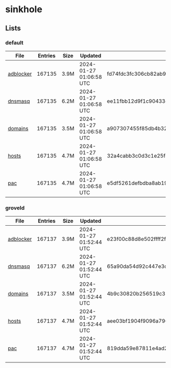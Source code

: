# sinkhole

## Lists

### default

|File|Entries|Size|Updated|Hash|
|-|-|-|-|-|
|[adblocker](https://raw.githubusercontent.com/groveld/sinkhole/lists/default/adblocker.txt)|167135|3.9M|2024-01-27 01:06:58 UTC|fd74fdc3fc306cb82ab9cb6407d3071d7a4cbcdd7eba62b3fc24c70f5e858529|
|[dnsmasq](https://raw.githubusercontent.com/groveld/sinkhole/lists/default/dnsmasq.txt)|167135|6.2M|2024-01-27 01:06:58 UTC|ee11fbb12d9f1c90433d3666bff2846702bc335fa0c880605c568f6f4beb03fd|
|[domains](https://raw.githubusercontent.com/groveld/sinkhole/lists/default/domains.txt)|167135|3.5M|2024-01-27 01:06:58 UTC|a907307455f85db4b326eb91c426deb92a35b9b004d5d1f3f081a5926d02c3c5|
|[hosts](https://raw.githubusercontent.com/groveld/sinkhole/lists/default/hosts.txt)|167135|4.7M|2024-01-27 01:06:58 UTC|32a4cabb3c0d3c1e25facbb8ea7587b50893b3447774c9128763b2efcc893599|
|[pac](https://raw.githubusercontent.com/groveld/sinkhole/lists/default/pac.txt)|167135|4.7M|2024-01-27 01:06:58 UTC|e5df5261defbdba8ab1983d57cf35b139ede0cb48f629399bd5e7c42fae25a31|

### groveld

|File|Entries|Size|Updated|Hash|
|-|-|-|-|-|
|[adblocker](https://raw.githubusercontent.com/groveld/sinkhole/lists/groveld/adblocker.txt)|167137|3.9M|2024-01-27 01:52:44 UTC|e23f00c88d8e502ffff2f7e11d7c296cede3561181c3e27c4346834ef65c16ca|
|[dnsmasq](https://raw.githubusercontent.com/groveld/sinkhole/lists/groveld/dnsmasq.txt)|167137|6.2M|2024-01-27 01:52:44 UTC|65a90da54d92c447e3c1793323e584f16468e987509c2f14e924e29262b085b8|
|[domains](https://raw.githubusercontent.com/groveld/sinkhole/lists/groveld/domains.txt)|167137|3.5M|2024-01-27 01:52:44 UTC|4b9c30820b256519c3801f0a76094ca01131c93ee1c6244f21c12238effa000f|
|[hosts](https://raw.githubusercontent.com/groveld/sinkhole/lists/groveld/hosts.txt)|167137|4.7M|2024-01-27 01:52:44 UTC|aee03bf1904f9096a796eb4bf624fd3d2d5501045f09e42101af8e97fec9151c|
|[pac](https://raw.githubusercontent.com/groveld/sinkhole/lists/groveld/pac.txt)|167137|4.7M|2024-01-27 01:52:44 UTC|819dda59e87811e4ad2516b0ee82bb3246b36b98a68f59a46f0ba39dbbbb5fac|
